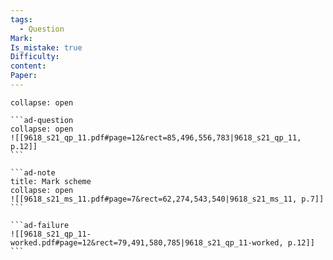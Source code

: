 ```yaml
---
tags:
  - Question
Mark: 
Is_mistake: true
Difficulty: 
content: 
Paper:
---
```

````ad-example
collapse: open

```ad-question
collapse: open
![[9618_s21_qp_11.pdf#page=12&rect=85,496,556,783|9618_s21_qp_11, p.12]]
```

```ad-note
title: Mark scheme
collapse: open
![[9618_s21_ms_11.pdf#page=7&rect=62,274,543,540|9618_s21_ms_11, p.7]]
```

```ad-failure
![[9618_s21_qp_11-worked.pdf#page=12&rect=79,491,580,785|9618_s21_qp_11-worked, p.12]]
```

````

